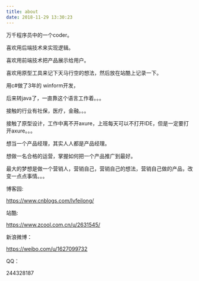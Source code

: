 ```yaml
---
title: about
date: 2018-11-29 13:30:23
---
```


万千程序员中的一个coder。

喜欢用后端技术来实现逻辑。

喜欢用前端技术把产品展示给用户。

喜欢用原型工具来记下天马行空的想法，然后放在站酷上记录一下。

用c#做了3年的 winform开发，

后来转java了，一直靠这个语言工作着。。。

接触的行业有社保，医疗，金融。。。

接触了原型设计，工作中离不开axure，上班每天可以不打开IDE，但是一定要打开axure。。。

想当一个产品经理，其实人人都是产品经理。

想做一名合格的运营，掌握如何把一个产品推广到最好。

最大的梦想是做一个营销人，营销自己，营销自己的想法，营销自己做的产品，改变一点点事情。。。

博客园:

https://www.cnblogs.com/lvfeilong/

站酷:

https://www.zcool.com.cn/u/2631545/

新浪微博：

https://weibo.com/u/1627099732

QQ：

244328187